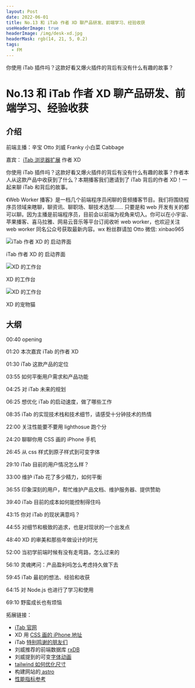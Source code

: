 ```yaml
---
layout: Post
date: 2022-06-01
title: No.13 和 iTab 作者 XD 聊产品研发、前端学习、经验收获
useHeaderImage: true
headerImage: /img/desk-xd.jpg
headerMask: rgb(14, 21, 5, 0.2)
tags:
  - FM
---
```


你使用 iTab 插件吗？这款好看又爆火插件的背后有没有什么有趣的故事？

<!-- more -->

# No.13 和 iTab 作者 XD 聊产品研发、前端学习、经验收获

## 介绍

前端主播：辛宝 Otto 刘威 Franky 小白菜 Cabbage

嘉宾： [iTab 浏览器扩展](https://itab.link/) 作者 XD

你使用 iTab 插件吗？这款好看又爆火插件的背后有没有什么有趣的故事？作者本人从这款产品中收获到了什么？本期播客我们邀请到了 iTab 背后的作者 XD！一起来聊 iTab 和背后的故事。

《Web Worker 播客》是一档几个前端程序员闲聊的音频播客节目。我们将围绕程序员领域来瞎聊，聊资讯、聊职场、聊技术选型...... 只要是和 web 开发有关的都可以聊。因为主播是前端程序员，目前会以前端为视角来切入。你可以在小宇宙、苹果播客、喜马拉雅、网易云音乐等平台订阅收听 web worker，也欢迎关注 web worker 同名公众号获取最新内容。wx 粉丝群请加 Otto 微信: xinbao965

![iTab 作者 XD 的 启动界面](/img/13-itab.jpg)

iTab 作者 XD 的 启动界面

![XD 的工作台](/img/desk-xd.jpg)

XD 的工作台

![XD 的工作台](/img/13-cat.jpg)

XD 的宠物猫

## 大纲

00:40 opening

01:20 本次嘉宾 iTab 的作者 XD

01:30 iTab 这款产品的定位

03:55 如何平衡用户需求和产品功能

04:25 对 iTab 未来的规划

06:25 想优化 iTab 的启动速度，做了哪些工作

08:35 iTab 的实现技术栈和技术细节，请感受十分钟技术的热情

22:00 关注性能要不要用 lighthosue 跑个分

24:20 聊聊你用 CSS 画的 iPhone 手机

26:45 从 css 样式到原子样式到可变字体

29:10 iTab 目前的用户情况怎么样？

33:00 维护 iTab 花了多少精力，如何平衡

36:55 印象深刻的用户，帮忙维护产品文档、维护服务器、提供赞助

39:40 iTab 目前的成本如何能控制得住吗

43:15 你对 iTab 的现状满意吗？

44:55 对细节和极致的追求，也是对现状的一个出发点

48:40 XD 的审美和那些年做设计的时光

52:00 当初学前端时候有没有走弯路，怎么过来的

56:10 灵魂拷问：产品盈利吗怎么考虑持久做下去

59:45 iTab 最初的想法、经验和收获

64:15 对 Node.js 也进行了学习和使用

69:10 野蛮成长也有烦恼

拓展链接：

- [iTab 官网](https://itab.link/)
- XD 用 [CSS 画的 iPhone 地址](https://xdlumia.gitee.io/iphone7/)
- iTab [特别鸣谢的朋友们](https://itab.link/about/thanks.html)
- 刘威推荐的前端数据库 [rxDB](https://github.com/pubkey/rxdb)
- 刘威提到的可变[字体动画](https://typogram.github.io/Anicons/index.html)
- [tailwind 如何优化尺寸](https://www.tailwindcss.cn/docs/optimizing-for-production#html)
- 构建网站的[ astro](https://astro.build/)
- [性能指标参考](https://web.dev/learn-web-vitals/)
